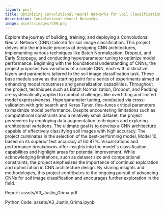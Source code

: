 ```yaml
---
layout: post
title: Optimizing Convolutional Neural Networks for Soil Classification - A Comprehensive Journey.
description: Convolutional Neural Networks.
image: assets/images/CNN.png
---
```

Explore the journey of building, training, and deploying a Convolutional Neural Network (CNN) tailored for soil image classification. This project delves into the intricate process of designing CNN architectures, implementing various techniques like Batch Normalization, Dropout, and Early Stoppage, and conducting hyperparameter tuning to optimize model performance. Beginning with the foundational understanding of CNNs, the project proposes two variations of a simple CNN, each with distinctive layers and parameters tailored to the soil image classification task. These base models serve as the starting point for a series of experiments aimed at enhancing model robustness and generalization capabilities. Throughout the project, techniques such as Batch Normalization, Dropout, and Padding are systematically applied to combat challenges like overfitting and limited model expressiveness. Hyperparameter tuning, conducted via cross-validation with grid search and Keras Tuner, fine-tunes critical parameters to maximize model performance. Despite encountering limitations such as computational constraints and a relatively small dataset, the project perseveres by employing data augmentation techniques and exploring architectural variations. The ultimate goal is to develop a CNN architecture capable of effectively classifying soil images with high accuracy. The project culminates in the selection of the best-performing model, Model 10, based on its superior test accuracy of 60.87%. Visualizations and performance breakdowns offer insights into the model's classification capabilities and highlight areas for potential improvement. While acknowledging limitations, such as dataset size and computational constraints, the project emphasizes the importance of continual exploration and optimization in CNN architecture design. By sharing insights and methodologies, this project contributes to the ongoing pursuit of advancing CNNs for soil image classification and encourages further exploration in the field.

Report: assets/A3_Justin_Grima.pdf

Python Code: assets/A3_Justin_Grima.ipynb
